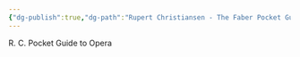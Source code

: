 ```yaml
---
{"dg-publish":true,"dg-path":"Rupert Christiansen - The Faber Pocket Guide to Opera.md","permalink":"/rupert-christiansen-the-faber-pocket-guide-to-opera/"}
---
```


R. C. Pocket Guide to Opera